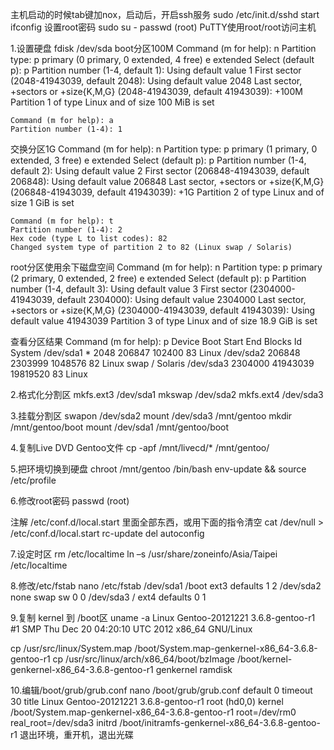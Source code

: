 主机启动的时候tab键加nox，启动后，开启ssh服务
sudo /etc/init.d/sshd start
ifconfig
设置root密码
sudo su -
passwd
(root)
PuTTY使用root/root访问主机

1.设置硬盘
fdisk /dev/sda
boot分区100M
	Command (m for help): n
	Partition type:
	   p   primary (0 primary, 0 extended, 4 free)
	   e   extended
	Select (default p): p
	Partition number (1-4, default 1):
	Using default value 1
	First sector (2048-41943039, default 2048):
	Using default value 2048
	Last sector, +sectors or +size{K,M,G} (2048-41943039, default 41943039): +100M
	Partition 1 of type Linux and of size 100 MiB is set

	Command (m for help): a
	Partition number (1-4): 1

交换分区1G
	Command (m for help): n
	Partition type:
	   p   primary (1 primary, 0 extended, 3 free)
	   e   extended
	Select (default p): p
	Partition number (1-4, default 2):
	Using default value 2
	First sector (206848-41943039, default 206848):
	Using default value 206848
	Last sector, +sectors or +size{K,M,G} (206848-41943039, default 41943039): +1G
	Partition 2 of type Linux and of size 1 GiB is set

	Command (m for help): t
	Partition number (1-4): 2
	Hex code (type L to list codes): 82
	Changed system type of partition 2 to 82 (Linux swap / Solaris)

root分区使用余下磁盘空间
Command (m for help): n
Partition type:
   p   primary (2 primary, 0 extended, 2 free)
   e   extended
Select (default p): p
Partition number (1-4, default 3):
Using default value 3
First sector (2304000-41943039, default 2304000):
Using default value 2304000
Last sector, +sectors or +size{K,M,G} (2304000-41943039, default 41943039):
Using default value 41943039
Partition 3 of type Linux and of size 18.9 GiB is set

查看分区结果
Command (m for help): p
   Device Boot      Start         End      Blocks   Id  System
/dev/sda1   *        2048      206847      102400   83  Linux
/dev/sda2          206848     2303999     1048576   82  Linux swap / Solaris
/dev/sda3         2304000    41943039    19819520   83  Linux

2.格式化分割区
mkfs.ext3 /dev/sda1
mkswap /dev/sda2
mkfs.ext4 /dev/sda3

3.挂载分割区
swapon /dev/sda2
mount /dev/sda3 /mnt/gentoo
mkdir /mnt/gentoo/boot
mount /dev/sda1 /mnt/gentoo/boot

4.复制Live DVD Gentoo文件
cp -apf /mnt/livecd/* /mnt/gentoo/

5.把环境切换到硬盘
chroot /mnt/gentoo /bin/bash
env-update && source /etc/profile

6.修改root密码
passwd
(root)

注解 /etc/conf.d/local.start 里面全部东西，或用下面的指令清空
cat /dev/null > /etc/conf.d/local.start
rc-update del autoconfig

7.设定时区
rm /etc/localtime
ln –s /usr/share/zoneinfo/Asia/Taipei /etc/localtime

8.修改/etc/fstab
nano /etc/fstab
/dev/sda1 /boot ext3 defaults 1 2
/dev/sda2 none swap sw 0 0
/dev/sda3 / ext4 defaults 0 1

9.复制 kernel 到 /boot区
uname -a
Linux Gentoo-20121221 3.6.8-gentoo-r1 #1 SMP Thu Dec 20 04:20:10 UTC 2012 x86_64 GNU/Linux

cp /usr/src/linux/System.map /boot/System.map-genkernel-x86_64-3.6.8-gentoo-r1
cp /usr/src/linux/arch/x86_64/boot/bzImage /boot/kernel-genkernel-x86_64-3.6.8-gentoo-r1
genkernel ramdisk

10.编辑/boot/grub/grub.conf
nano /boot/grub/grub.conf
default 0
timeout 30
title Linux Gentoo-20121221 3.6.8-gentoo-r1
root (hd0,0)
kernel /boot/System.map-genkernel-x86_64-3.6.8-gentoo-r1 root=/dev/rm0 real_root=/dev/sda3
initrd /boot/initramfs-genkernel-x86_64-3.6.8-gentoo-r1
退出环境，重开机，退出光碟